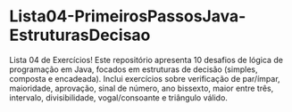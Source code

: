 # Lista04-PrimeirosPassosJava-EstruturasDecisao
Lista 04 de Exercícios! Este repositório apresenta 10 desafios de lógica de programação em Java, focados em estruturas de decisão (simples, composta e encadeada). Inclui exercícios sobre verificação de par/ímpar, maioridade, aprovação, sinal de número, ano bissexto, maior entre três, intervalo, divisibilidade, vogal/consoante e triângulo válido.
